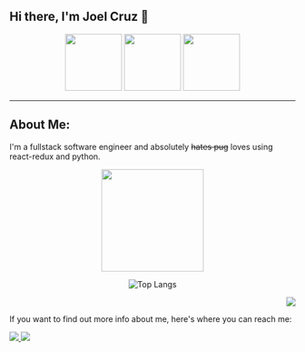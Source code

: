## Hi there, I'm Joel Cruz 👋

<div align="center">
  <img height='100em' src="https://c.tenor.com/Vb3g5JF3MB4AAAAi/neco-arc-taunt.gif" />
  <img height='100em' src="https://c.tenor.com/zWc1BR79m7UAAAAi/neco-arc-melty-blood.gif" />
  <img height='100em' src="https://c.tenor.com/foo-F4ulyXgAAAAi/necoarc-melty-blood.gif" />
</div>

____

## About Me:

I'm a fullstack software engineer and absolutely ~~hates pug~~ loves using react-redux and python. 

<div align="center">
  <img height="180em" src="https://github-readme-stats.vercel.app/api?username=joquack&theme=tokyonight&show_icons=true&hide_border=true&&count_private=true&include_all_commits=true" />
  
  ![Top Langs](https://github-readme-stats.vercel.app/api/top-langs/?username=joquack&theme=tokyonight)
</div>

<div align="right">
  <a>
    <img src="https://visitor-badge.glitch.me/badge?page_id=${joquack}.${537131024}" />
  </a>
</div>


If you want to find out more info about me, here's where you can reach me:

<div>
  <a href="https://www.linkedin.com/in/cruz-joel/">
    <img src="https://img.shields.io/badge/linkedin-%230077B5.svg?style=for-the-badge&logo=linkedin&logoColor=white" />
  </a>
  <a href="https://joquack.github.io">
    <img src="https://img.shields.io/badge/github-%23121011.svg?style=for-the-badge&logo=github&logoColor=white" />
  </a>
</div>
